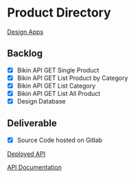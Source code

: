 # Product Directory

[Design Apps](https://www.figma.com/file/ml1Iw0GkcNH8xENw7k6e5O/WoiShop)

## Backlog
- [x] Bikin API GET Single Product
- [x] Bikin API GET List Product by Category
- [x] Bikin API GET List Category
- [x] Bikin API GET List All Product
- [x] Design Database

## Deliverable
- [x] Source Code hosted on Gitlab

[Deployed API](http://43.204.234.59:3000/api/products/)

[API Documentation](https://documenter.getpostman.com/view/22906795/VUqoQdgN)
